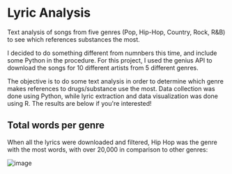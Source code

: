 # Lyric Analysis
Text analysis of songs from five genres (Pop, Hip-Hop, Country, Rock, R&amp;B) to see which references substances the most.


I decided to do something different from numnbers this time, and include some Python in the procedure. For this project, I used the genius API to download the songs for 10 different artists from 5 different genres. 

The objective is to do some text analysis in order to determine which genre makes references to drugs/substance use the most. Data collection was done using Python, while lyric extraction and data visualization was done using R. The results are below if you're interested!


## Total words per genre

When all the lyrics were downloaded and filtered, Hip Hop was the genre with the most words, with over 20,000 in comparison to other genres: 


![image](https://user-images.githubusercontent.com/91495866/138732316-2f4cc004-07d1-4b4f-9450-b8a247eda654.png)

